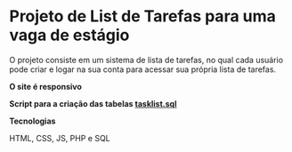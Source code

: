 <h1>Projeto de List de Tarefas para uma vaga de estágio</h1>

O projeto consiste em um sistema de lista de tarefas, no qual cada usuário
pode criar e logar na sua conta para acessar sua própria lista de tarefas.

<b>O site é responsivo</b><br>

<b>Script para a criação das tabelas <a href = "https://github.com/Peguinm/lista_de_tarefas/blob/main/tasklist.sql">tasklist.sql</a></b><br>

<b>Tecnologias</b><br>
<p>HTML, CSS, JS, PHP e SQL</p>

